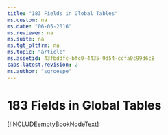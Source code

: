 ```yaml
---
title: "183 Fields in Global Tables"
ms.custom: na
ms.date: "06-05-2016"
ms.reviewer: na
ms.suite: na
ms.tgt_pltfrm: na
ms.topic: "article"
ms.assetid: 43fbddfc-bfc0-4435-9d54-ccfa0c99d6c8
caps.latest.revision: 2
ms.author: "sgroespe"
---
```

# 183 Fields in Global Tables
[!INCLUDE[emptyBookNodeText](../../Finance/includes/emptybooknodetext_md.md)]